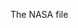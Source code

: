 <p>The NASA file</p>

<script>

var url = 'https://api.nasa.gov/planetary/apod?api_key=MIsbLEcJgADzrllRcudAGlF1oRhDl3YvwHm0GKTb';
var httpRequest; //declare here for good scope
if (window.XMLHttpRequest) { // Mozilla, Safari, IE7+ ...
  httpRequest = new XMLHttpRequest();
} else if (window.ActiveXObject) { // IE 6 and older
  httpRequest = new ActiveXObject("Microsoft.XMLHTTP");
}
httpRequest.onreadystatechange = function() {
  if (httpRequest.readyState === XMLHttpRequest.DONE && httpRequest.status == 200) {
    returnedData = httpRequest.responseText;
    var data = JSON.parse(returnedData);
	alert(data.date);
    if (data.hasOwnProperty('results')) {
      var dates = data.results.map(function(result) {
        return result.date;
        });
      console.log('dates: ',dates);
	  alert(dates);
     }
  } else {
    // still not ready or error occurred
  }
};
httpRequest.open('GET', url, true);
httpRequest.send(null);

</script>

